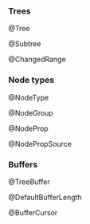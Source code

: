 ### Trees

@Tree

@Subtree

@ChangedRange

### Node types

@NodeType

@NodeGroup

@NodeProp

@NodePropSource

### Buffers

@TreeBuffer

@DefaultBufferLength

@BufferCursor
